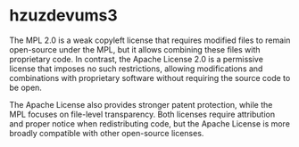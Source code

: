 # hzuzdevums3 

The MPL 2.0 is a weak copyleft license that requires modified files to remain open-source under the MPL, but it allows combining these files with proprietary code. In contrast, the Apache License 2.0 is a permissive license that imposes no such restrictions, allowing modifications and combinations with proprietary software without requiring the source code to be open.

The Apache License also provides stronger patent protection, while the MPL focuses on file-level transparency. Both licenses require attribution and proper notice when redistributing code, but the Apache License is more broadly compatible with other open-source licenses.
#